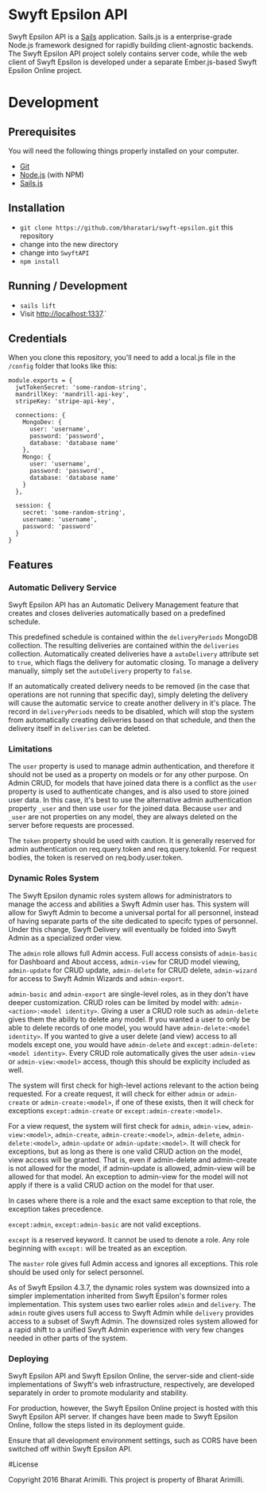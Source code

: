 # Swyft Epsilon API

Swyft Epsilon API is a [Sails](http://sailsjs.org) application. Sails.js is a enterprise-grade Node.js framework designed for rapidly building client-agnostic backends. The Swyft Epsilon API project solely contains server code, while the web client of Swyft Epsilon is developed under a separate Ember.js-based Swyft Epsilon Online project.

# Development

## Prerequisites

You will need the following things properly installed on your computer.

* [Git](http://git-scm.com/)
* [Node.js](http://nodejs.org/) (with NPM)
* [Sails.js](http://sailsjs.org/)

## Installation

* `git clone https://github.com/bharatari/swyft-epsilon.git` this repository
* change into the new directory
* change into `SwyftAPI`
* `npm install`

## Running / Development

* `sails lift`
* Visit [http://localhost:1337](http://localhost:1337).`

## Credentials

When you clone this repository, you'll need to add a local.js file in the `/config` folder that looks like this:

    module.exports = {
      jwtTokenSecret: 'some-random-string',
      mandrillKey: 'mandrill-api-key',
      stripeKey: 'stripe-api-key',

      connections: {
        MongoDev: {
          user: 'username',
          password: 'password',
          database: 'database name'
        },
        Mongo: {
          user: 'username',
          password: 'password',
          database: 'database name'
        }
      },

      session: {
        secret: 'some-random-string',
        username: 'username',
        password: 'password'
      }
    }

## Features

### Automatic Delivery Service

Swyft Epsilon API has an Automatic Delivery Management feature that creates and closes deliveries automatically based on a predefined schedule.

This predefined schedule is contained within the `deliveryPeriods` MongoDB collection. The resulting deliveries are contained within the `deliveries` collection. Automatically created deliveries have a `autoDelivery` attribute set to `true`, which flags the delivery for automatic closing. To manage a delivery manually, simply set the `autoDelivery`  property to `false`.

If an automatically created delivery needs to be removed (in the case that operations are not running that specific day), simply deleting the delivery will cause the automatic service to create another delivery in it's place. The record in `deliveryPeriods` needs to be disabled, which will stop the system from automatically creating deliveries based on that schedule, and then the delivery itself in `deliveries` can be deleted.

### Limitations

The `user` property is used to manage admin authentication, and therefore it should not be used as a property on models or for any other purpose. On Admin CRUD, for models that have joined data there is a conflict as the `user` property is used to authenticate changes, and is also used to store joined user data. In this case, it's best to use the alternative admin authentication property `_user` and then use `user` for the joined data. Because `user` and `_user` are not properties on any model, they are always deleted on the server before requests are processed.

The `token` property should be used with caution. It is generally reserved for admin authentication on req.query.token and req.query.tokenId. For request bodies, the token is reserved on req.body.user.token.

### Dynamic Roles System

The Swyft Epsilon dynamic roles system allows for administrators to manage the access and abilities a Swyft Admin user has. This system will allow for Swyft Admin to become a universal portal for all personnel, instead of having separate parts of the site  dedicated to specifc types of personnel. Under this change, Swyft Delivery will eventually be folded into Swyft Admin as a specialized order view.

The `admin` role allows full Admin access. Full access consists of `admin-basic` for Dashboard and About access, `admin-view` for CRUD model viewing, `admin-update` for CRUD update, `admin-delete` for CRUD delete, `admin-wizard` for access to Swyft Admin Wizards and `admin-export`.

`admin-basic` and `admin-export` are single-level roles, as in they don't have deeper customization. CRUD roles can be limited by model with: `admin-<action>:<model identity>`. Giving a user a CRUD role such as `admin-delete` gives them the ability to delete any model. If you wanted a user to only be able to delete records of one model, you would have `admin-delete:<model identity>`. If you wanted to give a user delete (and view) access to all models except one, you would have `admin-delete` and `except:admin-delete:<model identity>`. Every CRUD role automatically gives the user `admin-view` or `admin-view:<model>` access, though this should be explicity included as well.

The system will first check for high-level actions relevant to the action being requested. For a create request, it will check for either `admin` or `admin-create` or `admin-create:<model>`, if one of these exists, then it will check for exceptions `except:admin-create` or `except:admin-create:<model>`.

For a view request, the system will first check for `admin`, `admin-view`, `admin-view:<model>`, `admin-create`, `admin-create:<model>`, `admin-delete`, `admin-delete:<model>`, `admin-update` or `admin-update:<model>`. It will check for exceptions, but as long as there is one valid CRUD action on the model, view access will be granted. That is, even if admin-delete and admin-create is not allowed for the model, if admin-update is allowed, admin-view will be allowed for that model. An exception to admin-view for the model will not apply if there is a valid CRUD action on the model for that user.

In cases where there is a role and the exact same exception to that role, the exception takes precedence.

`except:admin`, `except:admin-basic` are not valid exceptions.

`except` is a reserved keyword. It cannot be used to denote a role. Any role beginning with `except:` will be treated as an exception.

The `master` role gives full Admin access and ignores all exceptions. This role should be used only for select personnel.

As of Swyft Epsilon 4.3.7, the dynamic roles system was downsized into a simpler implementation inherited from Swyft Epsilon's former roles implementation. This system uses two earlier roles `admin` and `delivery`. The `admin` route gives users full access to Swyft Admin while `delivery` provides access to a subset of Swyft Admin. The downsized roles system allowed for a rapid shift to a unified Swyft Admin experience with very few changes needed in other parts of the system.

### Deploying

Swyft Epsilon API and Swyft Epsilon Online, the server-side and client-side implementations of Swyft's web infrastructure, respectively, are developed separately in order to promote modularity and stability.

For production, however, the Swyft Epsilon Online project is hosted with this Swyft Epsilon API server. If changes have been made to Swyft Epsilon Online, follow the steps listed in its deployment guide.

Ensure that all development environment settings, such as CORS have been switched off within Swyft Epsilon API.

#License

Copyright 2016 Bharat Arimilli.
This project is property of Bharat Arimilli.





